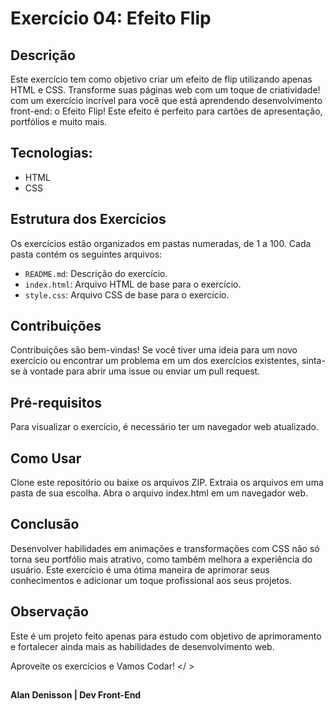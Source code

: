 # Exercício 04:  Efeito Flip

## Descrição
Este exercício tem como objetivo criar um efeito de flip utilizando apenas HTML e CSS. Transforme suas páginas web com um toque de criatividade! com um exercício incrível para você que está aprendendo desenvolvimento front-end: o Efeito Flip! Este efeito é perfeito para cartões de apresentação, portfólios e muito mais.



## Tecnologias: 
- HTML
- CSS

## Estrutura dos Exercícios
Os exercícios estão organizados em pastas numeradas, de 1 a 100. 
Cada pasta contém os seguintes arquivos:

- `README.md`: Descrição do exercício.
- `index.html`: Arquivo HTML de base para o exercício.
- `style.css`: Arquivo CSS de base para o exercício.

## Contribuições

Contribuições são bem-vindas! Se você tiver uma ideia para um novo exercício ou encontrar um problema em um dos exercícios existentes, sinta-se à vontade para abrir 
uma issue ou enviar um pull request.



## Pré-requisitos
Para visualizar o exercício, é necessário ter um navegador web atualizado.

## Como Usar
Clone este repositório ou baixe os arquivos ZIP.
Extraia os arquivos em uma pasta de sua escolha.
Abra o arquivo index.html em um navegador web.


## Conclusão
Desenvolver habilidades em animações e transformações com CSS não só torna seu portfólio mais atrativo, como também melhora a experiência do usuário. Este exercício é uma ótima maneira de aprimorar seus conhecimentos e adicionar um toque profissional aos seus projetos.


## Observação

Este é um projeto feito apenas para estudo com objetivo de aprimoramento e fortalecer ainda mais as habilidades de desenvolvimento web.

Aproveite os exercícios e Vamos Codar! </ >

##
**Alan Denisson | Dev Front-End**
